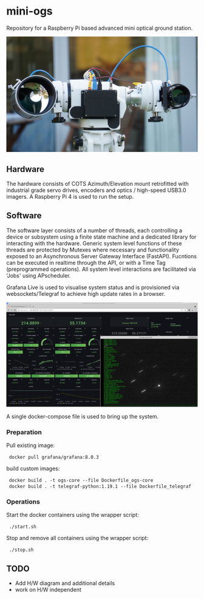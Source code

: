 # mini-ogs
Repository for a Raspberry Pi based advanced mini optical ground station.

![alt text](img/mini_ogs.png)

## Hardware

The hardware consists of COTS Azimuth/Elevation mount retrofitted with industrial grade servo drives, encoders and optics / high-speed USB3.0 imagers. A Raspberry Pi 4 is used to run the setup.

## Software

The software layer consists of a number of threads, each controlling a device or subsystem using a finite state machine and a dedicated library for interacting with the hardware. Generic system level functions of these threads are protected by Mutexes where necessary and functionality exposed to an Asynchronous Server Gateway Interface (FastAPI). Fucntions can be executed in realtime through the API, or with a Time Tag (preprogrammed operations). All system level interactions are facilitated via 'Jobs' using APscheduler.

Grafana Live is used to visualise system status and is provisioned via websockets/Telegraf to achieve high update rates in a browser.

![alt text](img/mini_ogs_dashboard.png)

A single docker-compose file is used to bring up the system.

### Preparation

Pull existing image:
```
 docker pull grafana/grafana:8.0.3
```

build custom images:
```
 docker build . -t ogs-core --file Dockerfile_ogs-core
 docker build . -t telegraf-python:1.19.1 --file Dockerfile_telegraf
``` 


### Operations

Start the docker containers using the wrapper script:
```
 ./start.sh
```

Stop and remove all containers using the wrapper script:
```
 ./stop.sh
```

## TODO
- Add H/W diagram and additional details
- work on H/W independent




